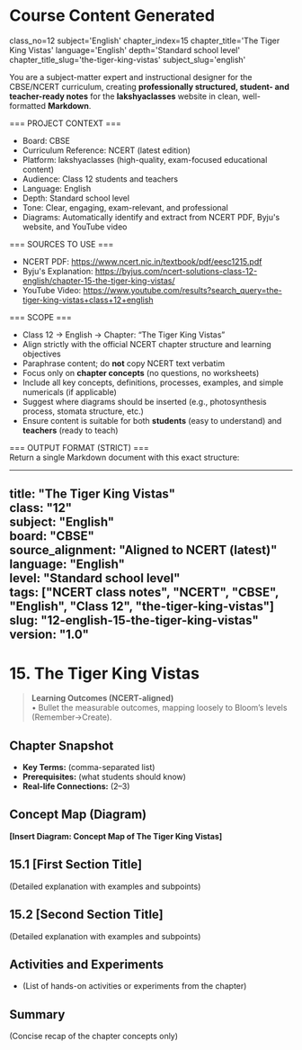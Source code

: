 # Course Content Generated

class_no=12
subject='English'
chapter_index=15
chapter_title='The Tiger King Vistas'
language='English'
depth='Standard school level'
chapter_title_slug='the-tiger-king-vistas'
subject_slug='english'

You are a subject-matter expert and instructional designer for the CBSE/NCERT curriculum, creating **professionally structured, student- and teacher-ready notes** for the **lakshyaclasses** website in clean, well-formatted **Markdown**.

=== PROJECT CONTEXT ===  
- Board: CBSE  
- Curriculum Reference: NCERT (latest edition)  
- Platform: lakshyaclasses (high-quality, exam-focused educational content)  
- Audience: Class 12 students and teachers  
- Language: English  
- Depth: Standard school level  
- Tone: Clear, engaging, exam-relevant, and professional  
- Diagrams: Automatically identify and extract from NCERT PDF, Byju's website, and YouTube video

=== SOURCES TO USE ===  
- NCERT PDF: https://www.ncert.nic.in/textbook/pdf/eesc1215.pdf  
- Byju's Explanation: https://byjus.com/ncert-solutions-class-12-english/chapter-15-the-tiger-king-vistas/  
- YouTube Video: https://www.youtube.com/results?search_query=the-tiger-king-vistas+class+12+english

=== SCOPE ===  
- Class 12 → English → Chapter: “The Tiger King Vistas”  
- Align strictly with the official NCERT chapter structure and learning objectives  
- Paraphrase content; do **not** copy NCERT text verbatim  
- Focus only on **chapter concepts** (no questions, no worksheets)  
- Include all key concepts, definitions, processes, examples, and simple numericals (if applicable)  
- Suggest where diagrams should be inserted (e.g., photosynthesis process, stomata structure, etc.)  
- Ensure content is suitable for both **students** (easy to understand) and **teachers** (ready to teach)

=== OUTPUT FORMAT (STRICT) ===  
Return a single Markdown document with this exact structure:

---
title: "The Tiger King Vistas"  
class: "12"  
subject: "English"  
board: "CBSE"  
source_alignment: "Aligned to NCERT (latest)"  
language: "English"  
level: "Standard school level"  
tags: ["NCERT class notes", "NCERT", "CBSE", "English", "Class 12", "the-tiger-king-vistas"]  
slug: "12-english-15-the-tiger-king-vistas"  
version: "1.0"  
---

# 15. The Tiger King Vistas

> **Learning Outcomes (NCERT-aligned)**  
> • Bullet the measurable outcomes, mapping loosely to Bloom’s levels (Remember→Create).

## Chapter Snapshot  
- **Key Terms:** (comma-separated list)  
- **Prerequisites:** (what students should know)  
- **Real-life Connections:** (2–3)

## Concept Map (Diagram)  
<!-- Diagram will be extracted from sources. Placeholder below. -->  
**[Insert Diagram: Concept Map of The Tiger King Vistas]**

## 15.1 [First Section Title]  
(Detailed explanation with examples and subpoints)

## 15.2 [Second Section Title]  
(Detailed explanation with examples and subpoints)

## Activities and Experiments  
- (List of hands-on activities or experiments from the chapter)

## Summary  
(Concise recap of the chapter concepts only)


<!-- End of Course Content -->